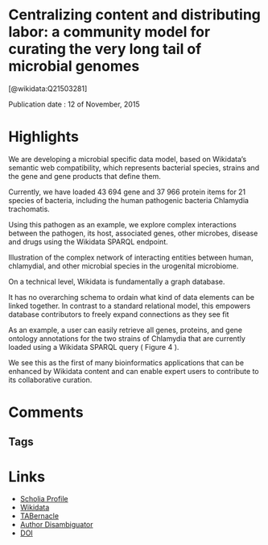 
Centralizing content and distributing labor: a community model for curating the very long tail of microbial genomes
===================================================================================================================
  
  [@wikidata:Q21503281]  
  
Publication date : 12 of November, 2015  

# Highlights

We are developing a microbial specific data model, based on Wikidata’s semantic web compatibility, which represents bacterial species, strains and the gene and gene products that define them.

Currently, we have loaded 43 694 gene and 37 966 protein items for 21 species of bacteria, including the human pathogenic bacteria Chlamydia trachomatis. 

Using this pathogen as an example, we explore complex interactions between the pathogen, its host, associated genes, other microbes, disease and drugs using the Wikidata SPARQL endpoint.

Illustration of the complex network of interacting entities between human, chlamydial, and other microbial species in the urogenital microbiome. 

On a technical level, Wikidata is fundamentally a graph database.

It has no overarching schema to ordain what kind of data elements can be linked together. In contrast to a standard relational model, this empowers database contributors to freely expand connections as they see fit


As an example, a user can easily retrieve all genes, proteins, and gene ontology annotations for the two strains of Chlamydia that are currently loaded using a Wikidata SPARQL query ( Figure 4 ). 


We see this as the first of many bioinformatics applications that can be enhanced by Wikidata content and can enable expert users to contribute to its collaborative curation.


# Comments

## Tags

# Links
  
 * [Scholia Profile](https://scholia.toolforge.org/work/Q21503281)  
 * [Wikidata](https://www.wikidata.org/wiki/Q21503281)  
 * [TABernacle](https://tabernacle.toolforge.org/?#/tab/manual/Q21503281/P921%3BP4510)  
 * [Author Disambiguator](https://author-disambiguator.toolforge.org/work_item_oauth.php?id=Q21503281&batch_id=&match=1&author_list_id=&doit=Get+author+links+for+work)  
 * [DOI](https://doi.org/10.1093/DATABASE/BAW028)  
